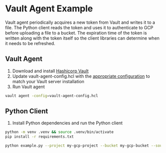 # Vault Agent Example
Vault agent periodically acquires a new token from Vault and writes it to a file. The Python client reads the token and uses it to authenticate to GCP before uploading a file to a bucket. The expiration time of the token is written along with the token itself so the client libraries can determine when it needs to be refreshed.

## Vault Agent

1. Download and install [Hashicorp Vault](https://developer.hashicorp.com/vault/docs/agent-and-proxy/agent)
1. Update vault-agent-config.hcl with the [appropriate configuration](https://developer.hashicorp.com/vault/docs/agent-and-proxy/agent#configuration) to match your Vault server installation
1. Run Vault agent
```bash
vault agent -config=vault-agent-config.hcl
```

## Python Client

1. Install Python dependencies and run the Python client
```bash
python -m venv .venv && source .venv/bin/activate
pip install -r requirements.txt

python example.py --project my-gcp-project --bucket my-gcp-bucket --source my-local-file --destination my-uploaded-file --token /path/to/token.json
```